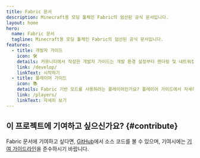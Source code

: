 ```yaml
---
title: Fabric 문서
description: Minecraft용 모딩 툴체인 Fabric의 엄선된 공식 문서입니다.
layout: home
hero:
  name: Fabric 문서
  tagline: Minecraft용 모딩 툴체인 Fabric의 엄선된 공식 문서입니다.
features:
  - title: 개발자 가이드
    icon: 🛠️
    details: 커뮤니티에서 작성한 개발자 가이드는 개발 환경 설정부터 렌더링 및 네트워킹과 같은 고급 주제까지 모든 것을 다루고 있습니다.
    link: /develop/
    linkText: 시작하기
  - title: 플레이어 가이드
    icon: 📚
    details: Fabric 기반 모드를 사용하려는 플레이어인가요? 플레이어 가이드에서 자세히 알아보세요. 이 가이드는 Fabric 모드 다운로드, 설치 및 문제 해결을 도와줍니다.
    link: /players/
    linkText: 자세히 보기
---
```


<div class="vp-doc homepage-container">

## 이 프로젝트에 기여하고 싶으신가요? {#contribute}

Fabric 문서에 기여하고 싶다면, [GitHub](https://github.com/FabricMC/fabric-docs)에서 소스 코드를 볼 수 있으며, 기여시에는 [기여 가이드라인](./contributing)을 준수하시기 바랍니다.

</div>
